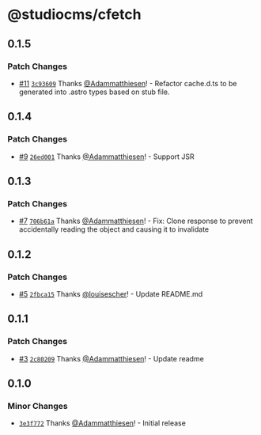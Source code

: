 # @studiocms/cfetch

## 0.1.5

### Patch Changes

- [#11](https://github.com/withstudiocms/cfetch/pull/11) [`3c93609`](https://github.com/withstudiocms/cfetch/commit/3c93609e247ff6fb9c6c740d55a7dba6984071d3) Thanks [@Adammatthiesen](https://github.com/Adammatthiesen)! - Refactor cache.d.ts to be generated into .astro types based on stub file.

## 0.1.4

### Patch Changes

- [#9](https://github.com/withstudiocms/cfetch/pull/9) [`26ed001`](https://github.com/withstudiocms/cfetch/commit/26ed00166742171bd0282d6076129abd01545153) Thanks [@Adammatthiesen](https://github.com/Adammatthiesen)! - Support JSR

## 0.1.3

### Patch Changes

- [#7](https://github.com/withstudiocms/cfetch/pull/7) [`706b61a`](https://github.com/withstudiocms/cfetch/commit/706b61a79fe7a2cc491f79862800840d057124ab) Thanks [@Adammatthiesen](https://github.com/Adammatthiesen)! - Fix: Clone response to prevent accidentally reading the object and causing it to invalidate

## 0.1.2

### Patch Changes

- [#5](https://github.com/withstudiocms/cfetch/pull/5) [`2fbca15`](https://github.com/withstudiocms/cfetch/commit/2fbca15c7e022a0c58e286c4a3f915a41aac8919) Thanks [@louisescher](https://github.com/louisescher)! - Update README.md

## 0.1.1

### Patch Changes

- [#3](https://github.com/withstudiocms/cfetch/pull/3) [`2c80209`](https://github.com/withstudiocms/cfetch/commit/2c80209773041f59159671fccaa0d286e7807452) Thanks [@Adammatthiesen](https://github.com/Adammatthiesen)! - Update readme

## 0.1.0

### Minor Changes

- [`3e3f772`](https://github.com/withstudiocms/cfetch/commit/3e3f77285e8fe17a94b5db3cbf23ecfec98e0af2) Thanks [@Adammatthiesen](https://github.com/Adammatthiesen)! - Initial release

